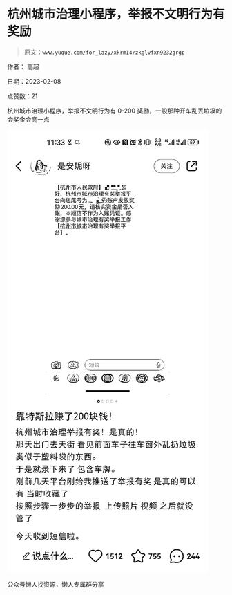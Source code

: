 # 杭州城市治理小程序，举报不文明行为有奖励

> 原文：[`www.yuque.com/for_lazy/xkrm14/zkglvfxn9232grgp`](https://www.yuque.com/for_lazy/xkrm14/zkglvfxn9232grgp)

作者： 高超

日期：2023-02-08

点赞数：21

杭州城市治理小程序，举报不文明行为有 0-200 奖励，一般那种开车乱丢垃圾的会奖金会高一点

![](img/82441908900878adca3ee93abc0d11b9.png)

公众号懒人找资源，懒人专属群分享

